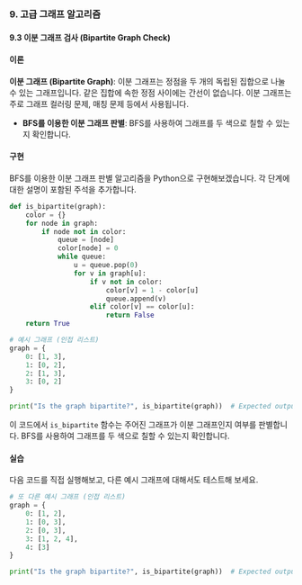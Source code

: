 ### 9. 고급 그래프 알고리즘 

#### 9.3 이분 그래프 검사 (Bipartite Graph Check)

#### 이론
**이분 그래프 (Bipartite Graph)**: 이분 그래프는 정점을 두 개의 독립된 집합으로 나눌 수 있는 그래프입니다. 같은 집합에 속한 정점 사이에는 간선이 없습니다. 이분 그래프는 주로 그래프 컬러링 문제, 매칭 문제 등에서 사용됩니다.
- **BFS를 이용한 이분 그래프 판별**: BFS를 사용하여 그래프를 두 색으로 칠할 수 있는지 확인합니다.

#### 구현
BFS를 이용한 이분 그래프 판별 알고리즘을 Python으로 구현해보겠습니다. 각 단계에 대한 설명이 포함된 주석을 추가합니다.

```python
def is_bipartite(graph):
    color = {}
    for node in graph:
        if node not in color:
            queue = [node]
            color[node] = 0
            while queue:
                u = queue.pop(0)
                for v in graph[u]:
                    if v not in color:
                        color[v] = 1 - color[u]
                        queue.append(v)
                    elif color[v] == color[u]:
                        return False
    return True

# 예시 그래프 (인접 리스트)
graph = {
    0: [1, 3],
    1: [0, 2],
    2: [1, 3],
    3: [0, 2]
}

print("Is the graph bipartite?", is_bipartite(graph))  # Expected output: True
```

이 코드에서 `is_bipartite` 함수는 주어진 그래프가 이분 그래프인지 여부를 판별합니다. BFS를 사용하여 그래프를 두 색으로 칠할 수 있는지 확인합니다.

#### 실습
다음 코드를 직접 실행해보고, 다른 예시 그래프에 대해서도 테스트해 보세요.

```python
# 또 다른 예시 그래프 (인접 리스트)
graph = {
    0: [1, 2],
    1: [0, 3],
    2: [0, 3],
    3: [1, 2, 4],
    4: [3]
}

print("Is the graph bipartite?", is_bipartite(graph))  # Expected output: False
```
